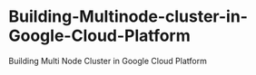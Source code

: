 # Building-Multinode-cluster-in-Google-Cloud-Platform
Building Multi Node Cluster in Google Cloud Platform
